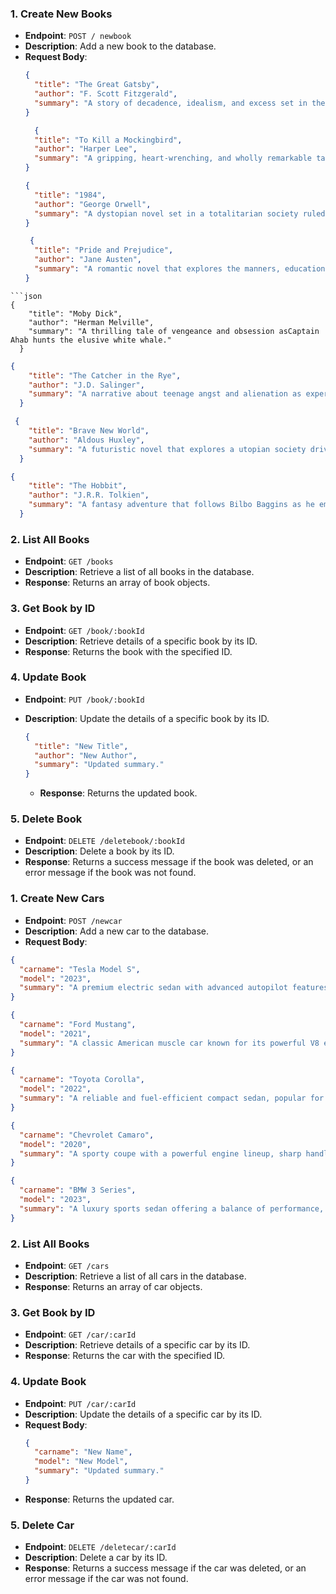 ### 1. Create New Books
- **Endpoint**: `POST / newbook`
- **Description**: Add a new book to the database.
- **Request Body**:
  ```json
  {
    "title": "The Great Gatsby",
    "author": "F. Scott Fitzgerald",
    "summary": "A story of decadence, idealism, and excess set in the Roaring Twenties."
  }
  ```
  ```json
    {
    "title": "To Kill a Mockingbird",
    "author": "Harper Lee",
    "summary": "A gripping, heart-wrenching, and wholly remarkable tale of coming-of-age in a South poisoned by virulent prejudice."
  }
  ```
  ```json
  {
    "title": "1984",
    "author": "George Orwell",
    "summary": "A dystopian novel set in a totalitarian society ruled by Big Brother, where truth is manipulated and freedom is suppressed."
  }
  ```
  ```json
   {
    "title": "Pride and Prejudice",
    "author": "Jane Austen",
    "summary": "A romantic novel that explores the manners, education, and marriage in early 19th-century England."
  }
```
```json
{
    "title": "Moby Dick",
    "author": "Herman Melville",
    "summary": "A thrilling tale of vengeance and obsession asCaptain Ahab hunts the elusive white whale."
  }
```
```json
{
    "title": "The Catcher in the Rye",
    "author": "J.D. Salinger",
    "summary": "A narrative about teenage angst and alienation as experienced by the protagonist, Holden Caulfield."
  }
```
```json
 {
    "title": "Brave New World",
    "author": "Aldous Huxley",
    "summary": "A futuristic novel that explores a utopian society driven by technology, conditioning, and a caste system."
  }
```
```json
{
    "title": "The Hobbit",
    "author": "J.R.R. Tolkien",
    "summary": "A fantasy adventure that follows Bilbo Baggins as he embarks on an epic journey with a group of dwarves."
  }
```


### 2. List All Books

- **Endpoint**: `GET /books`
- **Description**: Retrieve a list of all books in the database.
- **Response**: Returns an array of book objects.

### 3. Get Book by ID

- **Endpoint**: `GET /book/:bookId`
- **Description**: Retrieve details of a specific book by its ID.
- **Response**: Returns the book with the specified ID.

### 4. Update Book

- **Endpoint**: `PUT /book/:bookId`
- **Description**: Update the details of a specific book by its ID.

  ```json
  {
    "title": "New Title",
    "author": "New Author",
    "summary": "Updated summary."
  }
  ```

  - **Response**: Returns the updated book.

### 5. Delete Book

- **Endpoint**: `DELETE /deletebook/:bookId`
- **Description**: Delete a book by its ID.
- **Response**: Returns a success message if the book was deleted, or an error message if the book was not found.




<!-- For cars -->
### 1. Create New Cars
- **Endpoint**: `POST /newcar`
- **Description**: Add a new car to the database.
- **Request Body**:

```json
{
  "carname": "Tesla Model S",
  "model": "2023",
  "summary": "A premium electric sedan with advanced autopilot features, long range, and a minimalist interior design."
}
```

```json
{
  "carname": "Ford Mustang",
  "model": "2021",
  "summary": "A classic American muscle car known for its powerful V8 engine, aggressive styling, and strong performance."
}
```

```json
{
  "carname": "Toyota Corolla",
  "model": "2022",
  "summary": "A reliable and fuel-efficient compact sedan, popular for its affordability and low maintenance costs."
}
```

```json
{
  "carname": "Chevrolet Camaro",
  "model": "2020",
  "summary": "A sporty coupe with a powerful engine lineup, sharp handling, and a modern, tech-filled interior."
}
```

```json
{
  "carname": "BMW 3 Series",
  "model": "2023",
  "summary": "A luxury sports sedan offering a balance of performance, comfort, and advanced technology."
}
```

### 2. List All Books

- **Endpoint**: `GET /cars`
- **Description**: Retrieve a list of all cars in the database.
- **Response**: Returns an array of car objects.

### 3. Get Book by ID

- **Endpoint**: `GET /car/:carId`
- **Description**: Retrieve details of a specific car by its ID.
- **Response**: Returns the car with the specified ID.

### 4. Update Book

- **Endpoint**: `PUT /car/:carId`
- **Description**: Update the details of a specific car by its ID.
- **Request Body**:
  ```json
  {
    "carname": "New Name",
    "model": "New Model",
    "summary": "Updated summary."
  }
  ```
- **Response**: Returns the updated car.

### 5. Delete Car

- **Endpoint**: `DELETE /deletecar/:carId`
- **Description**: Delete a car by its ID.
- **Response**: Returns a success message if the car was deleted, or an error message if the car was not found.
